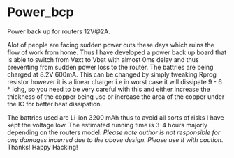# Power_bcp
Power back up for routers 12V@2A.

Alot of people are facing sudden power cuts these days which ruins the flow of work from home.
Thus I have developed a power back up board that is able to switch from Vext to Vbat with almost 0ms delay and thus preventing from sudden power loss to the router.
The battries are being charged at 8.2V 600mA. This can be changed by simply tweaking Rprog resistor however it is a linear charger i.e in worst case it will dissipate 9 - 6 * Ichg, so you need to be very careful with this and either increase the thickness of the copper being use or increase the area of the copper under the IC for better heat dissipation.

The battries used are Li-ion 3200 mAh thus to avoid all sorts of risks I have kept the voltage low.
The estimated running time is 3-4 hours majorly depending on the routers model. 
*Please note author is not responsible for any damages incurred due to the above design. Please use it with caution.*
Thanks! Happy Hacking!
